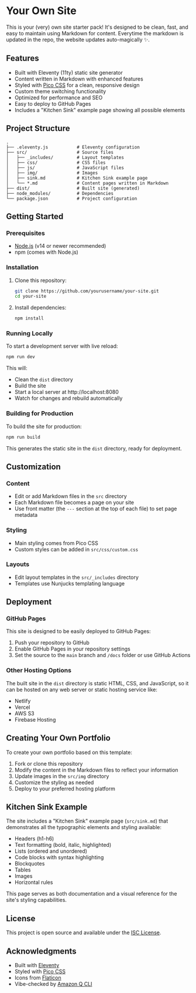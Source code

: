 # Your Own Site

This is your (very) own site starter pack! It's designed to be clean, fast, and easy to maintain using Markdown for content. Everytime the markdown is updated in the repo, the website updates auto-magically ✨.

## Features

- Built with Eleventy (11ty) static site generator
- Content written in Markdown with enhanced features
- Styled with [Pico CSS](https://picocss.com/) for a clean, responsive design
- Custom theme switching functionality
- Optimized for performance and SEO
- Easy to deploy to GitHub Pages
- Includes a "Kitchen Sink" example page showing all possible elements

## Project Structure

```
.
├── .eleventy.js           # Eleventy configuration
├── src/                   # Source files
│   ├── _includes/         # Layout templates
│   ├── css/               # CSS files
│   ├── js/                # JavaScript files
│   ├── img/               # Images
│   ├── sink.md            # Kitchen Sink example page
│   └── *.md               # Content pages written in Markdown
├── dist/                  # Built site (generated)
├── node_modules/          # Dependencies
└── package.json           # Project configuration
```

## Getting Started

### Prerequisites

- [Node.js](https://nodejs.org/) (v14 or newer recommended)
- npm (comes with Node.js)

### Installation

1. Clone this repository:
   ```zsh
   git clone https://github.com/yourusername/your-site.git
   cd your-site
   ```

2. Install dependencies:
   ```zsh
   npm install
   ```

### Running Locally

To start a development server with live reload:

```zsh
npm run dev
```

This will:
- Clean the `dist` directory
- Build the site
- Start a local server at http://localhost:8080
- Watch for changes and rebuild automatically

### Building for Production

To build the site for production:

```zsh
npm run build
```

This generates the static site in the `dist` directory, ready for deployment.

## Customization

### Content

- Edit or add Markdown files in the `src` directory
- Each Markdown file becomes a page on your site
- Use front matter (the `---` section at the top of each file) to set page metadata

### Styling

- Main styling comes from Pico CSS
- Custom styles can be added in `src/css/custom.css`

### Layouts

- Edit layout templates in the `src/_includes` directory
- Templates use Nunjucks templating language

## Deployment

### GitHub Pages

This site is designed to be easily deployed to GitHub Pages:

1. Push your repository to GitHub
2. Enable GitHub Pages in your repository settings
3. Set the source to the `main` branch and `/docs` folder or use GitHub Actions

### Other Hosting Options

The built site in the `dist` directory is static HTML, CSS, and JavaScript, so it can be hosted on any web server or static hosting service like:

- Netlify
- Vercel
- AWS S3
- Firebase Hosting

## Creating Your Own Portfolio

To create your own portfolio based on this template:

1. Fork or clone this repository
2. Modify the content in the Markdown files to reflect your information
3. Update images in the `src/img` directory
4. Customize the styling as needed
5. Deploy to your preferred hosting platform

## Kitchen Sink Example

The site includes a "Kitchen Sink" example page (`src/sink.md`) that demonstrates all the typographic elements and styling available:

- Headers (h1-h6)
- Text formatting (bold, italic, highlighted)
- Lists (ordered and unordered)
- Code blocks with syntax highlighting
- Blockquotes
- Tables
- Images
- Horizontal rules

This page serves as both documentation and a visual reference for the site's styling capabilities.

## License

This project is open source and available under the [ISC License](LICENSE).

## Acknowledgments

- Built with [Eleventy](https://www.11ty.dev/)
- Styled with [Pico CSS](https://picocss.com/)
- Icons from [Flaticon](https://www.flaticon.com/)
- Vibe-checked by [Amazon Q CLI](https://docs.aws.amazon.com/amazonq/latest/qdeveloper-ug/command-line.html)
